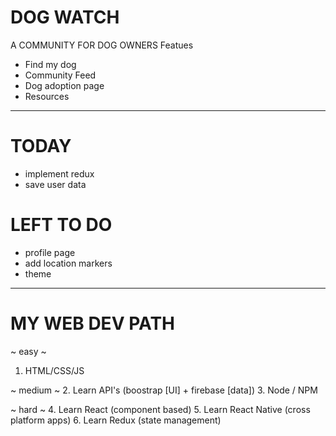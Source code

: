 # DOG WATCH
A COMMUNITY FOR DOG OWNERS 
Featues
- Find my dog
- Community Feed
- Dog adoption page
- Resources

--------------------------------
# TODAY 
- implement redux
- save user data

# LEFT TO DO
- profile page
- add location markers 
- theme

--------------------------------
# MY WEB DEV PATH 

~ easy ~
1. HTML/CSS/JS

~ medium ~
2. Learn API's (boostrap [UI] + firebase [data])
3. Node / NPM

~ hard ~
4. Learn React (component based)
5. Learn React Native (cross platform apps)
6. Learn Redux (state management)
